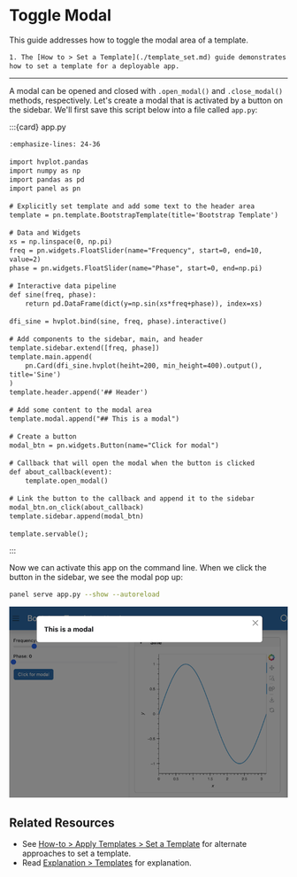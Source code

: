 # Toggle Modal

This guide addresses how to toggle the modal area of a template.

```{admonition} Prerequisites
1. The [How to > Set a Template](./template_set.md) guide demonstrates how to set a template for a deployable app.
```

---

A modal can be opened and closed with `.open_modal()` and `.close_modal()` methods, respectively. Let's create a modal that is activated by a button on the sidebar. We'll first save this script below into a file called `app.py`:

:::{card} app.py
``` {code-block} python
:emphasize-lines: 24-36

import hvplot.pandas
import numpy as np
import pandas as pd
import panel as pn

# Explicitly set template and add some text to the header area
template = pn.template.BootstrapTemplate(title='Bootstrap Template')

# Data and Widgets
xs = np.linspace(0, np.pi)
freq = pn.widgets.FloatSlider(name="Frequency", start=0, end=10, value=2)
phase = pn.widgets.FloatSlider(name="Phase", start=0, end=np.pi)

# Interactive data pipeline
def sine(freq, phase):
    return pd.DataFrame(dict(y=np.sin(xs*freq+phase)), index=xs)

dfi_sine = hvplot.bind(sine, freq, phase).interactive()

# Add components to the sidebar, main, and header
template.sidebar.extend([freq, phase])
template.main.append(
    pn.Card(dfi_sine.hvplot(heiht=200, min_height=400).output(), title='Sine')
)
template.header.append('## Header')

# Add some content to the modal area
template.modal.append("## This is a modal")

# Create a button
modal_btn = pn.widgets.Button(name="Click for modal")

# Callback that will open the modal when the button is clicked
def about_callback(event):
    template.open_modal()

# Link the button to the callback and append it to the sidebar
modal_btn.on_click(about_callback)
template.sidebar.append(modal_btn)

template.servable();
```
:::

Now we can activate this app on the command line. When we click the button in the sidebar, we see the modal pop up:

```bash
panel serve app.py --show --autoreload
```

<img src="../../_static/template_arrange_modal.png" alt="example panel app with an active modal">

## Related Resources

- See [How-to > Apply Templates > Set a Template](./template_set.md) for alternate approaches to set a template.
- Read [Explanation > Templates](../../explanation/templates/templates_overview.md) for explanation.
